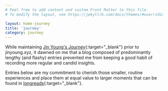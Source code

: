 ```yaml
---
# Feel free to add content and custom Front Matter to this file.
# To modify the layout, see https://jekyllrb.com/docs/themes/#overriding-theme-defaults

layout: home-journey
title: 'journey'
category: journey
---
```


While maintaining [Jin Young's Journey](https://jinyoungsjourney.wordpress.com/){:target="_blank"} prior to jinyoung.xyz, it dawned on me that a blog composed of predominantly lengthy (and flashy) entries prevented me from keeping a good habit of recording more regular and candid insights. 

Entries below are my commitment to cherish those smaller, routine experiences and place them at equal value to larger moments that can be found in [longreads](https://jinyoung.xyz/blog-longreads/){:target="_blank"}.
